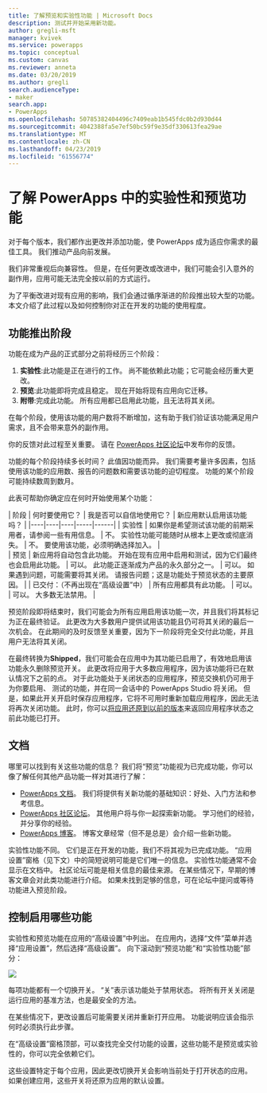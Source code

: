 ```yaml
---
title: 了解预览和实验性功能 | Microsoft Docs
description: 测试并开始采用新功能。
author: gregli-msft
manager: kvivek
ms.service: powerapps
ms.topic: conceptual
ms.custom: canvas
ms.reviewer: anneta
ms.date: 03/20/2019
ms.author: gregli
search.audienceType:
- maker
search.app:
- PowerApps
ms.openlocfilehash: 50785382404496c7409eab1b545fdc0b2d930d44
ms.sourcegitcommit: 4042388fa5e7ef50bc59f9e35df330613fea29ae
ms.translationtype: MT
ms.contentlocale: zh-CN
ms.lasthandoff: 04/23/2019
ms.locfileid: "61556774"
---
```

# <a name="understand-experimental-and-preview-features-in-powerapps"></a>了解 PowerApps 中的实验性和预览功能

对于每个版本，我们都作出更改并添加功能，使 PowerApps 成为适应你需求的最佳工具。 我们推动产品向前发展。  

我们非常重视后向兼容性。 但是，在任何更改或改进中，我们可能会引入意外的副作用，应用可能无法完全按以前的方式运行。

为了平衡改进对现有应用的影响，我们会通过循序渐进的阶段推出较大型的功能。 本文介绍了此过程以及如何控制你对正在开发的功能的使用程度。

## <a name="feature-roll-out-stages"></a>功能推出阶段

功能在成为产品的正式部分之前将经历三个阶段：

1. **实验性**:此功能是正在进行的工作。 尚不能依赖此功能；它可能会经历重大更改。
1. **预览**:此功能即将完成且稳定。 现在开始将现有应用向它迁移。
1. **附带**:完成此功能。 所有应用都已启用此功能，且无法将其关闭。

在每个阶段，使用该功能的用户数将不断增加，这有助于我们验证该功能满足用户需求，且不会带来意外的副作用。

你的反馈对此过程至关重要。  请在 [PowerApps 社区论坛](https://powerusers.microsoft.com/t5/PowerApps-Community/ct-p/PowerApps1)中发布你的反馈。

功能的每个阶段持续多长时间？ 此值因功能而异。 我们需要考量许多因素，包括使用该功能的应用数、报告的问题数和需要该功能的迫切程度。 功能的某个阶段可能持续数周到数月。

此表可帮助你确定应在何时开始使用某个功能： 

| 阶段 | 何时要使用它？ | 我是否可以自信地使用它？ | 新应用默认启用该功能吗？ | 
|----|----|----|-----|------|
| 实验性 | 如果你是希望测试该功能的前期采用者，请参阅一些有用信息。 | 不。  实验性功能可能随时从根本上更改或彻底消失。 | 不。 要使用该功能，必须明确选择加入。  |  
| 预览 | 新应用将自动包含此功能。  开始在现有应用中启用和测试，因为它们最终也会启用此功能。 | 可以。 此功能正逐渐成为产品的永久部分之一。  | 可以。 如果遇到问题，可能需要将其关闭。  请报告问题；这是功能处于预览状态的主要原因。 | 
| 已交付：（不再出现在“高级设置”中） | 所有应用都具有此功能。 | 可以。 | 可以。  大多数无法禁用。  |  

预览阶段即将结束时，我们可能会为所有应用启用该功能一次，并且我们将其标记为正在最终验证。  此更改为大多数用户提供试用该功能且仍可将其关闭的最后一次机会。 在此期间的及时反馈至关重要，因为下一阶段将完全交付此功能，并且用户无法将其关闭。

在最终转换为**Shipped**，我们可能会在应用中为其功能已启用了，有效地启用该功能永久删除预览开关。 此更改将应用于大多数应用程序，因为该功能将已在默认情况下之前的点。 对于此功能处于关闭状态的应用程序，预览交换机仍可用于为你要启用、 测试的功能，并在同一会话中的 PowerApps Studio 将关闭。 但是，如果此开关开启时保存应用程序，它将不可用时重新加载应用程序，因此无法将再次关闭功能。 此时，你可以[将应用还原到以前的版本](restore-an-app.md)来返回应用程序状态之前此功能已打开。

## <a name="documentation"></a>文档

哪里可以找到有关这些功能的信息？  我们将“预览”功能视为已完成功能，你可以像了解任何其他产品功能一样对其进行了解： 
- [PowerApps 文档](https://docs.microsoft.com/powerapps/maker/canvas-apps/getting-started)。 我们将提供有关新功能的基础知识：好处、入门方法和参考信息。
- [PowerApps 社区论坛](https://powerusers.microsoft.com/t5/PowerApps-Community/ct-p/PowerApps1)。  其他用户将与你一起探索新功能。 学习他们的经验，并分享你的经验。
- [PowerApps 博客](https://powerapps.microsoft.com/blog/)。  博客文章经常（但不是总是）会介绍一些新功能。

实验性功能不同。  它们是正在开发的功能，我们不将其视为已完成功能。 “应用设置”窗格（见下文）中的简短说明可能是它们唯一的信息。 实验性功能通常不会显示在文档中。 社区论坛可能是相关信息的最佳来源。  在某些情况下，早期的博客文章会对此类功能进行介绍。  如果未找到足够的信息，可在论坛中提问或等待功能进入预览阶段。

## <a name="controlling-which-features-are-enabled"></a>控制启用哪些功能

实验性和预览功能在应用的“高级设置”中列出。  在应用内，选择“文件”菜单并选择“应用设置”，然后选择“高级设置”。 向下滚动到“预览功能”和“实验性功能”部分：

![](media/working-with-experimental/advanced-settings.png)

每项功能都有一个切换开关。  “关”表示该功能处于禁用状态。  将所有开关关闭是运行应用的基准方法，也是最安全的方法。

在某些情况下，更改设置后可能需要关闭并重新打开应用。  功能说明应该会指示何时必须执行此步骤。

在“高级设置”窗格顶部，可以查找完全交付功能的设置，这些功能不是预览或实验性的，你可以完全依赖它们。 

这些设置特定于每个应用，因此更改切换开关会影响当前处于打开状态的应用。 如果创建应用，这些开关将还原为应用的默认设置。
